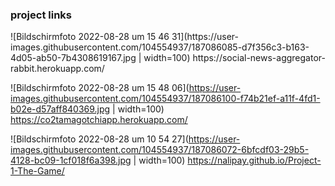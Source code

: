 ### project links

<p float="left">
  ![Bildschirmfoto 2022-08-28 um 15 46 31](https://user-images.githubusercontent.com/104554937/187086085-d7f356c3-b163-4d05-ab50-7b4308619167.jpg | width=100)
  https://social-news-aggregator-rabbit.herokuapp.com/

  ![Bildschirmfoto 2022-08-28 um 15 48 06](https://user-images.githubusercontent.com/104554937/187086100-f74b21ef-a11f-4fd1-b02e-d57aff840369.jpg | width=100)
  https://co2tamagotchiapp.herokuapp.com/
  
  ![Bildschirmfoto 2022-08-28 um 10 54 27](https://user-images.githubusercontent.com/104554937/187086072-6bfcdf03-29b5-4128-bc09-1cf018f6a398.jpg | width=100)
  https://nalipay.github.io/Project-1-The-Game/

</p>





